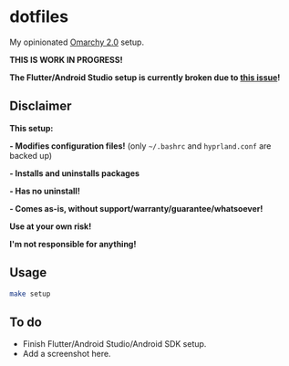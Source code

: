 # dotfiles

My opinionated [Omarchy 2.0](https://omarchy.org/) setup.

**THIS IS WORK IN PROGRESS!** 

**The Flutter/Android Studio setup is currently broken due to [this issue](https://github.com/basecamp/omarchy/issues/1300)!**

## Disclaimer

**This setup:**

**- Modifies configuration files!** (only `~/.bashrc` and `hyprland.conf` are backed up)

**- Installs and uninstalls packages**

**- Has no uninstall!**

**- Comes as-is, without support/warranty/guarantee/whatsoever!**

**Use at your own risk!**

**I'm not responsible for anything!**

## Usage

```bash
make setup
```

## To do

- Finish Flutter/Android Studio/Android SDK setup.
- Add a screenshot here.
